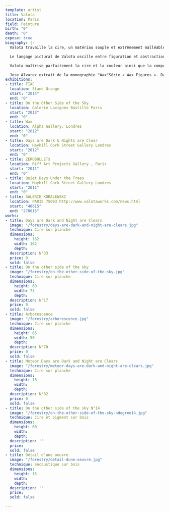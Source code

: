 ```yaml
---
template: artist
title: Valota
location: Paris
field: Peinture
birth: "0"
death: "0"
expose: true
biography: |-
  Valota travaille la cire, un matériau souple et extrêmement malléable qu'il utilise comme un véritable virtuose. La cire offre toute sa délicatesse et sa transparence au toucher de la flamme de son chalumeau. Elle absorbe les couleurs, les transcende, elle est vivante et sensuelle. Avec la cire, la texture et les couleurs interagissent subtilement, invitant le peintre à observer et à choisir. C’est le secret de Valota, son privilège. Il procède comme un biologiste ou un alchimiste qui regarde la substance réagir, dans l’attente d'être surpris, de voir une réaction qui déterminera la forme de son travail.

  Le langage pictural de Valota oscille entre figuration et abstraction. Les tonalités sont obtenues avec des harmonies où la lumière joue avec l'obscurité. La matière lisse et épaisse de la couche picturale compose l’ossature du tableau. Cette façon de procéder rappelle le délicat travail des artistes de la Renaissance et de la technique de tempera à l'œuf, en glacis successifs. Les couleurs semblent donc conspirer dans des accords chromatiques remarquables.

  Valota maîtrise parfaitement la cire et la couleur ainsi que la composition, la libérant de toute l'influence optique habituelle de la peinture. C’est probablement ce qui fait l’originalité de son travail.

  Jose Alvarez extrait de la monographie "Wax"Série « Wax Figures ». Dans ses derniers tableaux, Valota revisite le portrait classique à la manière des maîtres tel que Goya, Velasquez, Vermeer, ... avec un « romantisme » contemporain. Ses clairs-obscurs sont un retour en force, ses noirs si profondément sombres sont un champ d’intervention sur lequel Valota laisse éclore la couleur. Ces univers s’illuminent par la figure de la femme qui règne sur ses « sujets de curiosité » : hippocampes, licornes, fleurs de vie, ...
exhibitions:
- title: FIAC
  location: Stand Orange
  start: "2014"
  end: "0"
- title: On the Other Side of the Sky
  location: Galerie Lavignes Bastille Paris
  start: "2013"
  end: "0"
- title: Wax
  location: Alpha Gallery, Londres
  start: "2012"
  end: "0"
- title: Days are Dark & Nights are Clear
  location: Hayhill Cork Street Gallery Londres
  start: "2012"
  end: "0"
- title: ZEROBULLET$
  location: Riff Art Projects Gallery , Paris
  start: "2011"
  end: "0"
- title: Quiet Days Under the Trees
  location: Hayhill Cork Street Gallery Londres
  start: "2011"
  end: "0"
- title: GALERIE KORALEWSKI
  location: PARIS 75003 http://www.valotaworks.com/news.html
  start: "40615"
  end: "270615"
works:
- title: Days are Dark and Night are Clears
  image: "/forestry/days-are-dark-and-night-are-clears.jpg"
  technique: Cire sur planche
  dimensions:
    height: 162
    width: 162
    depth: 
  description: N°33
  price: 0
  sold: false
- title: On the other side of the sky
  image: "/forestry/on-the-other-side-of-the-sky.jpg"
  technique: Cire sur planche
  dimensions:
    height: 60
    width: 73
    depth: 
  description: N°17
  price: 0
  sold: false
- title: Arborescence
  image: "/forestry/arborescence.jpg"
  technique: Cire sur planche
  dimensions:
    height: 65
    width: 50
    depth: 
  description: N°70
  price: 0
  sold: false
- title: Meteor Days are Dark and Night are Clears
  image: "/forestry/meteor-days-are-dark-and-night-are-clears.jpg"
  technique: Cire sur planche
  dimensions:
    height: 18
    width: 
    depth: 
  description: N°82
  price: 0
  sold: false
- title: On the other side of the sky N°14
  image: "/forestry/on-the-other-side-of-the-sky-ndegree14.jpg"
  technique: Cire et pigment sur bois
  dimensions:
    height: 60
    width: 
    depth: 
  description: ''
  price: 
  sold: false
- title: Détail d'une oeuvre
  image: "/forestry/detail-dune-oeuvre.jpg"
  technique: encaustique sur bois
  dimensions:
    height: 15
    width: 
    depth: 
  description: ''
  price: 
  sold: false

---
```

